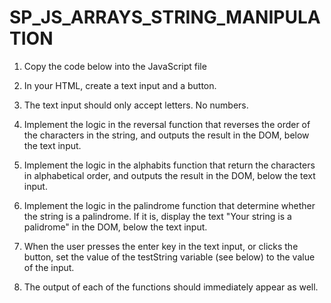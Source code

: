# SP_JS_ARRAYS_STRING_MANIPULATION

1. Copy the code below into the JavaScript file

1. In your HTML, create a text input and a button.

1. The text input should only accept letters. No numbers.

1. Implement the logic in the reversal function that reverses the order of the characters in the string, and outputs the result in the DOM, below the text input.

1. Implement the logic in the alphabits function that return the characters in alphabetical order, and outputs the result in the DOM, below the text input.

1. Implement the logic in the palindrome function that determine whether the string is a palindrome. If it is, display the text "Your string is a palidrome" in the DOM, below the text input.

1. When the user presses the enter key in the text input, or clicks the button, set the value of the testString variable (see below) to the value of the input.

1. The output of each of the functions should immediately appear as well.
